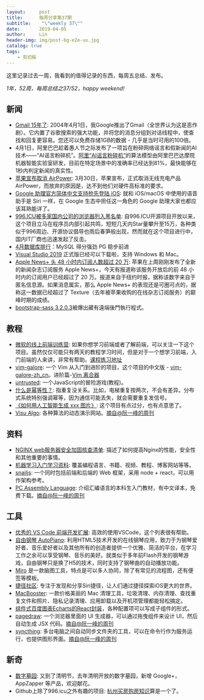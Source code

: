 ```yaml
---
layout:     post
title:      每周分享第37期
subtitle:    "\"weekly 37\""
date:       2019-04-05
author:     Lin
header-img: img/post-bg-e2e-ux.jpg
catalog: true
tags:
    - 剪切板
---
```


这里记录过去一周，我看到的值得记录的东西，每周五总结、发布。

*1年，52周，每周总结之37/52，happy weekend!*

## 新闻

* [Gmail 15年了](https://blog.google/products/gmail/hitting-send-on-the-next-15-years-of-gmail/): 2004年4月1日，我Google推出了Gmail（全世界认为这是恶作剧）。它内置了谷歌搜索的强大功能，并将您的消息分组到对话线程中，使查找和回复更容易。您还可以免费存储1GB的数据 - 几乎是当时可用的100倍。 
* 4月1日，阿里巴巴趁着愚人节之际发布了一项旨在粉碎网络谣言和假新闻的AI技术——“AI谣言粉碎机”。[阿里“AI谣言粉碎机”](https://www.cnbeta.com/articles/tech/832989.htm)的算法模型由阿里巴巴达摩院机器智能实验室研发，目前在特定场景中的准确率已经达到81%，最快能够在1秒内判定新闻的真实性。
* [苹果宣布取消 AirPower](https://www.williamlong.info/archives/5659.html?utm_source=dlvr.it&utm_medium=twitter): 3月30日，苹果宣布，正式取消无线充电产品AirPower，而放弃的原因是，达不到他们对硬件高标准的要求。
* [Google 助理官方简体中文支持抢先登陆 iOS](https://sspai.com/post/53796): 就和 iOS/macOS 中使用的语音助手是 Siri 一样，在 Google 生态中担任这一角色的 Google 助理大家也都应该耳熟能详了。
* [996.ICU被多家国内公司的浏览器列入黑名单](https://www.cnbeta.com/articles/tech/833669.htm): 自996.ICU开源项目开放以来，这个项目立马在程序员内部引起共鸣，短短几天内Star量攀升至15万，各种类似于996周边、开源协议倡导也雨后春笋般出现，然而就在这个项目进行中，国内IT厂商也迅速发起了反击。
* [4月数据库排行](https://db-engines.com/en/ranking_trend)：MySQL 得分强劲 PG 稳步前进
* [Visual Studio 2019](https://visualstudio.microsoft.com/downloads/) 正式版已经可以下载啦，支持 Windows 和 Mac。
* [Apple News+ 头 48 小时内订阅人数超过 20 万](https://www.cnbeta.com/articles/tech/833541.htm): 苹果在上周刚刚发布了全新的新闻杂志订阅服务 Apple News+，今天有报道称该服务开放后的前 48 小时内的订阅用户已经超过了 20 万。报道来自于纽约时报，据称该数字来自于匿名信息源。如果消息属实，那么 Apple News+ 的表现还是可圈可点的，据称这一数据已经超过了 Texture（去年被苹果收购的在线杂志订阅服务）的巅峰时期的成绩。
* [bootstrap-sass 3.2.0.3](https://github.com/twbs/bootstrap-sass/issues/1195)被爆出藏有遠端後門執行程式。

## 教程

* [微软的线上前端训练营](https://github.com/Microsoft/frontend-bootcamp): 如果你想学习前端或者了解前端，可以关注一下这个项目。虽然仅仅可能只有两天的教程学习时间，但是对于一个想学习前端，入门前端的人来讲，非常有帮助。[课程练习地址](https://microsoft.github.io/frontend-bootcamp/)
* [vim-galore](https://github.com/mhinz/vim-galore): 一个 Vim 从入门到进阶的项目，这个项目的中文版 - [vim-galore-zh_cn](https://github.com/wsdjeg/vim-galore-zh_cn)。进阶篇-[Vim 离合器](https://github.com/alevchuk/vim-clutch)
* [untrusted](https://alexnisnevich.github.io/untrusted/): 一个JavaScript的冒险游戏(教程)。
* [什么是幂等性？](https://lispcast.com/what-is-idempotence/): 指重复没关系。比如，电梯重复按两次，不会有差异。分布式系统特别强调幂等，因为通信可能丢失，就会需要重复发信号。
* [《如何用人工智能生成 xxx 图片》](https://medium.com/@DavidMack/what-i-learned-from-building-an-ai-that-generates-porn-ba1f47b2035f): 这个项目有点过分，也有点意思了。
* [Visu Algo](https://visualgo.net/zh): 各种算法的动态演示网站。[摘自@阮一峰的周刊](http://www.ruanyifeng.com/blog/2019/03/weekly-issue-50.html)

## 资料

* [NGINX web服务器安全加固核查清单](https://github.com/trimstray/nginx-quick-reference): 描述了如何提高Nginx的性能，安全性和其他重要的事情。
* [机器学习入门学习资料](https://mp.weixin.qq.com/s/a1Nry01r2e_li1AmuPc1dQ): 覆盖编程语言、书籍、视频、教程、博客网站等等。
* [snailjs](https://github.com/BrunoBernardino/snailjs): 一个同时包括前端和后端的 Web 框架，采用 node + react，可以用作架构参考。
* [PC Assembly Language](https://pacman128.github.io/pcasm/): 介绍汇编语言的本科生入门教材，有中文译本，免费下载。[摘自@阮一峰的周刊](http://www.ruanyifeng.com/blog/2019/03/weekly-issue-50.html)

## 工具

* [优秀的 VS Code 前端开发扩展](https://nextfe.com/vscode-extensions/): 高效的使用VSCode，这个列表很有帮助。
* [自由钢琴 AutoPiano](https://github.com/WarpPrism/AutoPiano): 利用HTML5技术开发的在线钢琴应用，致力于为钢琴爱好者、音乐爱好者以及其他所有的创造者提供一个优雅、简洁的平台，在学习工作之余可以享受钢琴、音乐的美好。就类似于多年前Flash开发的钢琴游戏，自由钢琴只是换了H5的技术，同时支持了钢琴曲的自动播放功能。
* [Miro](https://realtimeboard.com/) 是一款脑图工具，特点是可以多人协同，除了有常见的流程图，还有便签等模板。
* [捷径社区](https://sharecuts.cn/): 专注于发现和分享Siri捷径，让人们通过捷径探索iOS更大的世界。
* [MacBooster](https://detail.youzan.com/show/goods?alias=35wt5ut1lqsoe&dc_ps=2227472983822174212.200001): 一款价格美丽的 Mac 清理工具，垃圾清理、内存清理、查找重复文件和照片、隐私记录清理、应用卸载以及开机项管理都能轻松搞定。
* [组件式百度图表Echarts的React封装](https://github.com/dawiwt/react-component-echarts)，各种配置项可以写成子组件的形式。
* [pagedraw](https://github.com/Pagedraw/pagedraw): 一个浏览器里面的 UI 生成器，可以通过拖曳组件来设计 UI，然后自动生成 JSX 代码。[摘自@阮一峰的周刊](http://www.ruanyifeng.com/blog/2019/03/weekly-issue-50.html)
* [syncthing](https://github.com/syncthing/syncthing): 多台电脑之间自动同步文件夹的工具，可以在命令行作为服务运行，也提供图形界面。[摘自@阮一峰的周刊](http://www.ruanyifeng.com/blog/2019/03/weekly-issue-50.html)

## 新奇

* [数字墓园](https://poem.appclub.in/): 又到了清明节，去年清明开放的数字墓园，新增 Google+，AppZapper 等产品，欢迎献花。
* Github上除了996.icu之外有趣的项目: [杭州买房购房知识](https://github.com/houshanren/hangzhou_house_knowledge)算是一个了。
